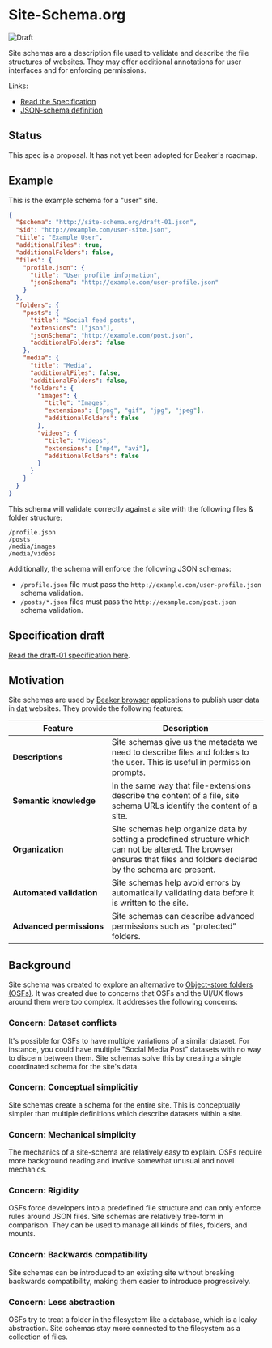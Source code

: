 # Site-Schema.org

![Draft](https://img.shields.io/badge/Draft-In%20progress-yellow.svg)

Site schemas are a description file used to validate and describe the file structures of websites. They may offer additional annotations for user interfaces and for enforcing permissions.

Links:

 - [Read the Specification](./draft-01.md)
 - [JSON-schema definition](./draft-01.json)

## Status

This spec is a proposal. It has not yet been adopted for Beaker's roadmap.

## Example

This is the example schema for a "user" site.

```json
{
  "$schema": "http://site-schema.org/draft-01.json",
  "$id": "http://example.com/user-site.json",
  "title": "Example User",
  "additionalFiles": true,
  "additionalFolders": false,
  "files": {
    "profile.json": {
      "title": "User profile information",
      "jsonSchema": "http://example.com/user-profile.json"
    }
  },
  "folders": {
    "posts": {
      "title": "Social feed posts",
      "extensions": ["json"],
      "jsonSchema": "http://example.com/post.json",
      "additionalFolders": false
    },
    "media": {
      "title": "Media",
      "additionalFiles": false,
      "additionalFolders": false,
      "folders": {
        "images": {
          "title": "Images",
          "extensions": ["png", "gif", "jpg", "jpeg"],
          "additionalFolders": false
        },
        "videos": {
          "title": "Videos",
          "extensions": ["mp4", "avi"],
          "additionalFolders": false
        }
      }
    }
  }
}
```

This schema will validate correctly against a site with the following files & folder structure:

```
/profile.json
/posts
/media/images
/media/videos
```

Additionally, the schema will enforce the following JSON schemas:

 - `/profile.json` file must pass the `http://example.com/user-profile.json` schema validation.
 - `/posts/*.json` files must pass the `http://example.com/post.json` schema validation.

## Specification draft

[Read the draft-01 specification here](./draft-01.md).

## Motivation

Site schemas are used by [Beaker browser](https://beakerbrowser.com) applications to publish user data in [dat](https://datproject.org) websites. They provide the following features:

|Feature|Description|
|-|-|
|**Descriptions**|Site schemas give us the metadata we need to describe files and folders to the user. This is useful in permission prompts.|
|**Semantic&nbsp;knowledge**|In the same way that file-extensions describe the content of a file, site schema URLs identify the content of a site.|
|**Organization**|Site schemas help organize data by setting a predefined structure which can not be altered. The browser ensures that files and folders declared by the schema are present.|
|**Automated&nbsp;validation**|Site schemas help avoid errors by automatically validating data before it is written to the site.|
|**Advanced&nbsp;permissions**|Site schemas can describe advanced permissions such as "protected" folders.|

## Background

Site schema was created to explore an alternative to [Object-store folders (OSFs)](https://github.com/beakerbrowser/specs/blob/master/object-store-folder.md). It was created due to concerns that OSFs and the UI/UX flows around them were too complex. It addresses the following concerns:

### Concern: Dataset conflicts

It's possible for OSFs to have multiple variations of a similar dataset. For instance, you could have multiple "Social Media Post" datasets with no way to discern between them. Site schemas solve this by creating a single coordinated schema for the site's data.

### Concern: Conceptual simplicitiy

Site schemas create a schema for the entire site. This is conceptually simpler than multiple definitions which describe datasets within a site.

### Concern: Mechanical simplicity

The mechanics of a site-schema are relatively easy to explain. OSFs require more background reading and involve somewhat unusual and novel mechanics.

### Concern: Rigidity

OSFs force developers into a predefined file structure and can only enforce rules around JSON files. Site schemas are relatively free-form in comparison. They can be used to manage all kinds of files, folders, and mounts.

### Concern: Backwards compatibility

Site schemas can be introduced to an existing site without breaking backwards compatibility, making them easier to introduce progressively.

### Concern: Less abstraction

OSFs try to treat a folder in the filesystem like a database, which is a leaky abstraction. Site schemas stay more connected to the filesystem as a collection of files.
